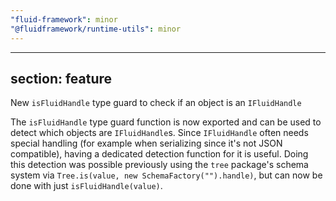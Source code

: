 ```yaml
---
"fluid-framework": minor
"@fluidframework/runtime-utils": minor
---
```

---
section: feature
---

New `isFluidHandle` type guard to check if an object is an `IFluidHandle`

The `isFluidHandle` type guard function is now exported and can be used to detect which objects are `IFluidHandle`s.
Since `IFluidHandle` often needs special handling (for example when serializing since it's not JSON compatible),
having a dedicated detection function for it is useful.
Doing this detection was possible previously using the `tree` package's schema system via `Tree.is(value, new SchemaFactory("").handle)`,
but can now be done with just `isFluidHandle(value)`.
